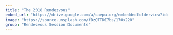 ```yaml
---
title: "The 2018 Rendezvous"
embed_url: "https://drive.google.com/a/caepa.org/embeddedfolderview?id=0B0aYPMWNnNeSfkFFNnhveC1hWFRCdXczclVteVh6QlJ4V01heGFsclNPT1pPYzFSQkFHMVk#grid"
image: "https://source.unsplash.com/fDzQTTDI7bs/170x220"
group: "Rendezvous Session Documents"
---
```

